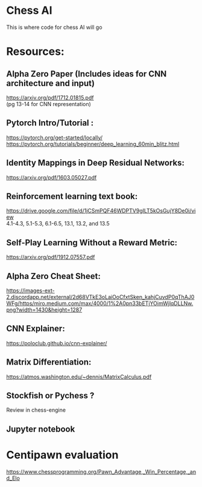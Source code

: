 # Chess AI
This is where code for chess AI will go

# Resources: 

## Alpha Zero Paper (Includes ideas for CNN architecture and input) 
https://arxiv.org/pdf/1712.01815.pdf  
(pg 13-14 for CNN representation)

## Pytorch Intro/Tutorial :
https://pytorch.org/get-started/locally/  
https://pytorch.org/tutorials/beginner/deep_learning_60min_blitz.html


## Identity Mappings in Deep Residual Networks:
https://arxiv.org/pdf/1603.05027.pdf


## Reinforcement learning text book:
https://drive.google.com/file/d/1jCSmPQF46WDPTV9gILT5kOsGujY8De0i/view  
4.1-4.3, 5.1-5.3, 6.1-6.5, 13.1, 13.2, and 13.5 


## Self-Play Learning Without a Reward Metric:
https://arxiv.org/pdf/1912.07557.pdf


## Alpha Zero Cheat Sheet:
https://images-ext-2.discordapp.net/external/2d68VTkE3oLaiOoCfxtSken_kahjCuvdP0qThAJ0WFg/https/miro.medium.com/max/4000/1%2A0pn33bETjYOimWjlqDLLNw.png?width=1430&height=1287


## CNN Explainer: 
https://poloclub.github.io/cnn-explainer/


## Matrix Differentiation:
https://atmos.washington.edu/~dennis/MatrixCalculus.pdf


## Stockfish or Pychess ? 
Review in chess-engine


## Jupyter notebook 


# Centipawn evaluation
https://www.chessprogramming.org/Pawn_Advantage,_Win_Percentage,_and_Elo


